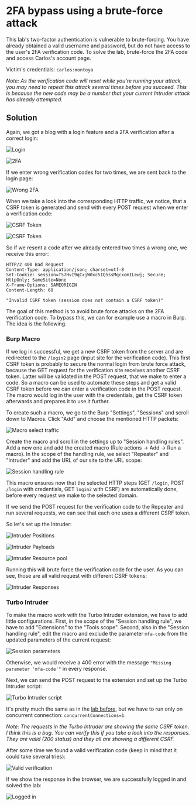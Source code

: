 # 2FA bypass using a brute-force attack
This lab's two-factor authentication is vulnerable to brute-forcing. You have already obtained a valid username and password, but do not have access to the user's 2FA verification code. To solve the lab, brute-force the 2FA code and access Carlos's account page.

Victim's credentials: `carlos:montoya`

_Note: As the verification code will reset while you're running your attack, you may need to repeat this attack several times before you succeed. This is because the new code may be a number that your current Intruder attack has already attempted._

## Solution
Again, we got a blog with a login feature and a 2FA verification after a correct login:

![Login](../images/2FA_bypass_using_a_brute-force_attack_0.png)

![2FA](../images/2FA_bypass_using_a_brute-force_attack_1.png)

If we enter wrong verification codes for two times, we are sent back to the login page:

![Wrong 2FA](../images/2FA_bypass_using_a_brute-force_attack_2.png)

When we take a look into the corresponding HTTP traffic, we notice, that a CSRF token is generated and send with every POST request when we enter a verification code:

![CSRF Token](../images/2FA_bypass_using_a_brute-force_attack_4.png)

![CSRF Token](../images/2FA_bypass_using_a_brute-force_attack_3.png)

So if we resent a code after we already entered two times a wrong one, we receive this error:
```
HTTP/2 400 Bad Request
Content-Type: application/json; charset=utf-8
Set-Cookie: session=T57HvI9qCxjW0xc5IQ5ssMqcxomILewj; Secure; HttpOnly; SameSite=None
X-Frame-Options: SAMEORIGIN
Content-Length: 60

"Invalid CSRF token (session does not contain a CSRF token)"
```

The goal of this method is to avoid brute force attacks on the 2FA verification code. To bypass this, we can for example use a macro in Burp. The idea is the following.

### Burp Macro
If we log in successful, we get a new CSRF token from the server and are redirected to the `/login2` page (input site for the verification code). This first CSRF token is probably to secure the normal login from brute force attack, because the GET request for the verification site receives another CSRF token. Latter will be validated in the POST request, that we make to enter a code. So a macro can be used to automate these steps and get a valid CSRF token before we can enter a verification code in the POST request. The macro would log in the user with the credentials, get the CSRF token afterwards and prepares it to use it further.

To create such a macro, we go to the Burp "Settings", "Sessions" and scroll down to Macros. Click "Add" and choose the mentioned HTTP packets:

![Macro select traffic](../images/2FA_bypass_using_a_brute-force_attack_5.png)

Create the macro and scroll in the settings up to "Session handling rules". Add a new one and add the created macro (Rule actions -> Add -> Run a macro). In the scope of the handling rule, we select "Repeater" and "Intruder" and add the URL of our site to the URL scope:

![Session handling rule](../images/2FA_bypass_using_a_brute-force_attack_6.png)

This macro ensures now that the selected HTTP steps (GET `/login`, POST `/login` with credentials, GET `login2` with CSRF) are automatically done, before every request we make to the selected domain.

If we send the POST request for the verification code to the Repeater and run several requests, we can see that each one uses a different CSRF token.

So let's set up the Intruder:

![Intruder Positions](../images/2FA_bypass_using_a_brute-force_attack_7.png)

![Intruder Payloads](../images/2FA_bypass_using_a_brute-force_attack_8.png)

![Intruder Resource pool](../images/2FA_bypass_using_a_brute-force_attack_10.png)

Running this will brute force the verification code for the user. As you can see, those are all valid request with different CSRF tokens:

![Intruder Responses](../images/2FA_bypass_using_a_brute-force_attack_9.png)

### Turbo Intruder
To make the macro work with the Turbo Intruder extension, we have to add little configurations. First, in the scope of the "Session handling rule", we have to add "Extensions" to the "Tools scope". Second, also in the "Session handling rule", edit the macro and exclude the parameter `mfa-code` from the updated parameters of the current request:

![Session parameters](../images/2FA_bypass_using_a_brute-force_attack_11.png)

Otherwise, we would receive a 400 error with the message `"Missing parameter 'mfa-code'"` in every response.

Next, we can send the POST request to the extension and set up the Turbo Intruder script:

![Turbo Intruder script](../images/2FA_bypass_using_a_brute-force_attack_12.png)

It's pretty much the same as in the [lab before](../labs/2FA_broken_logic.md), but we have to run only on concurrent connection: `concurrentConnections=1`.

_Note: The requests in the Turbo Intruder are showing the same CSRF token. I think this is a bug. You can verify this if you take a look into the responses. They are valid (200 status) and they all are showing a different CSRF._

After some time we found a valid verification code (keep in mind that it could take several tries):

![Valid verification](../images/2FA_bypass_using_a_brute-force_attack_13.png)

If we show the response in the browser, we are successfully logged in and solved the lab:

![Logged in](../images/2FA_bypass_using_a_brute-force_attack_14.png)
